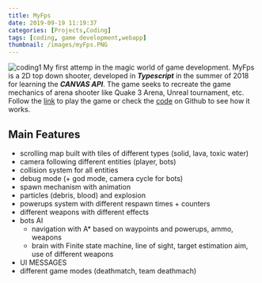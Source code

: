 ```yaml
---
title: MyFps
date: 2019-09-19 11:19:37
categories: [Projects,Coding]
tags: [coding, game development,webapp]
thumbnail: /images/myFps.PNG
---
```

![coding1](/images/myFps.PNG)
My first attemp in the magic world of game development. MyFps is a 2D top down shooter, developed in ***Typescript*** in the summer of 2018 for learning the ***CANVAS API***. The game seeks to recreate the game mechanics of arena shooter like Quake 3 Arena, Unreal tournament, etc. Follow the [link](https://lorenzocorbella74.github.io/test-canvas-game/) to play the game or check the [code](https://github.com/LorenzoCorbella74/test-canvas-game) on Github to see how it works.

## Main Features
- scrolling map built with tiles of different types (solid, lava, toxic water)
- camera following different entities (player, bots)
- collision system for all entities
- debug mode (+ god mode, camera cycle for bots)
- spawn mechanism with animation
- particles (debris, blood) and explosion
- powerups system with different respawn times + counters
- different weapons with different effects
- bots AI
    - navigation with A* based on waypoints and powerups, ammo, weapons
    - brain with Finite state machine, line of sight, target estimation aim, use of different weapons
- UI MESSAGES
- different game modes (deathmatch, team deathmach)
